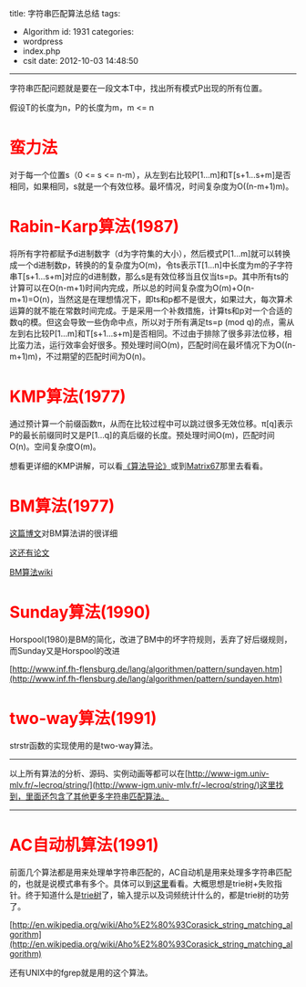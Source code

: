 title: 字符串匹配算法总结
tags:
  - Algorithm
id: 1931
categories:
  - wordpress
  - index.php
  - csit
date: 2012-10-03 14:48:50
---

字符串匹配问题就是要在一段文本T中，找出所有模式P出现的所有位置。

假设T的长度为n，P的长度为m，m &lt;= n

# <span style="color: #ff0000;">蛮力法</span>

对于每一个位置s（0 &lt;= s &lt;= n-m），从左到右比较P[1...m]和T[s+1...s+m]是否相同，如果相同，s就是一个有效位移。最坏情况，时间复杂度为O((n-m+1)m)。

# <span style="color: #ff0000;">Rabin-Karp算法(1987)<!--more--></span>

将所有字符都赋予d进制数字（d为字符集的大小），然后模式P[1...m]就可以转换成一个d进制数p，转换的的复杂度为O(m)，令ts表示T[1...n]中长度为m的子字符串T[s+1...s+m]对应的d进制数，那么s是有效位移当且仅当ts=p。其中所有ts的计算可以在O(n-m+1)时间内完成，所以总的时间复杂度为O(m)+O(n-m+1)=O(n)，当然这是在理想情况下，即ts和p都不是很大，如果过大，每次算术运算的就不能在常数时间完成。于是采用一个补救措施，计算ts和p对一个合适的数q的模。但这会导致一些伪命中点，所以对于所有满足ts=p (mod q)的点，需从左到右比较P[1...m]和T[s+1...s+m]是否相同。不过由于排除了很多非法位移，相比蛮力法，运行效率会好很多。预处理时间O(m)，匹配时间在最坏情况下为O((n-m+1)m)，不过期望的匹配时间为O(n)。

# <span style="color: #ff0000;">KMP算法(1977)</span>

通过预计算一个前缀函数π，从而在比较过程中可以跳过很多无效位移。π[q]表示P的最长前缀同时又是P[1...q]的真后缀的长度。预处理时间O(m)，匹配时间O(n)。空间复杂度O(m)。

想看更详细的KMP讲解，可以看[《算法导论》](http://book.douban.com/subject/1885170/)或到[Matrix67](http://www.matrix67.com/blog/archives/115)那里去看看。

# <span class="Apple-style-span" style="color: #ff0000;">BM算法(1977)</span>

[这篇博文](http://www.cnblogs.com/dsky/archive/2012/05/04/2483190.html)对BM算法讲的很详细

[这还有论文](http://www.inf.fh-flensburg.de/lang/algorithmen/pattern/bmen.htm)

[BM算法wiki](http://en.wikipedia.org/wiki/Boyer%E2%80%93Moore_string_search_algorithm)

# <span style="color: #ff0000;">Sunday算法(1990)</span>

Horspool(1980)是BM的简化，改进了BM中的坏字符规则，丢弃了好后缀规则，而Sunday又是Horspool的改进

[http://www.inf.fh-flensburg.de/lang/algorithmen/pattern/sundayen.htm](http://www.inf.fh-flensburg.de/lang/algorithmen/pattern/sundayen.htm)

# <span style="color: #ff0000;">two-way算法(1991)</span>

strstr函数的实现使用的是two-way算法。

---------------------------------------------------------------------------------------------------------------

以上所有算法的分析、源码、实例动画等都可以在[http://www-igm.univ-mlv.fr/~lecroq/string/](http://www-igm.univ-mlv.fr/~lecroq/string/)这里找到，里面还包含了其他更多字符串匹配算法。

--------------------------------------------------------------------------------------

# <span style="color: #ff0000;">AC自动机算法(1991)</span>

前面几个算法都是用来处理单字符串匹配的，AC自动机是用来处理多字符串匹配的，也就是说模式串有多个。具体可以到[这里](http://hi.baidu.com/nialv7/item/ce1ce015d44a6ba7feded52d)看看。大概思想是trie树+失败指针。终于知道什么是[trie树](http://zh.wikipedia.org/zh/Trie)了，输入提示以及词频统计什么的，都是trie树的功劳了。

[http://en.wikipedia.org/wiki/Aho%E2%80%93Corasick_string_matching_algorithm](http://en.wikipedia.org/wiki/Aho%E2%80%93Corasick_string_matching_algorithm)

还有UNIX中的fgrep就是用的这个算法。
